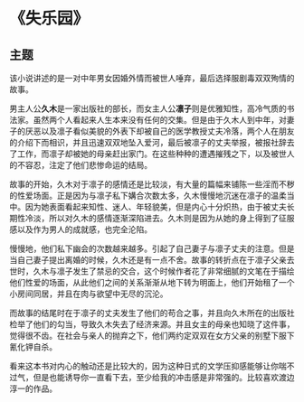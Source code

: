 # 《失乐园》

## 主题

该小说讲述的是一对中年男女因婚外情而被世人唾弃，最后选择服剧毒双双殉情的故事。

男主人公**久木**是一家出版社的部长，而女主人公**凛子**则是优雅知性，高冷气质的书法家。虽然两个人看起来人生本来没有任何的交集。但是由于久木人到中年，对妻子的厌恶以及凛子看似美貌的外表下却被自己的医学教授丈夫冷落，两个人在朋友的介绍下而相识，并且迅速双双地坠入爱河，最后被凛子的丈夫举报，被报社辞去了工作，而凛子却被她的母亲赶出家门。在这些种种的遭遇摧残之下，以及被世人的不容忍，注定了他们悲惨命运的结局。

故事的开始，久木对于凛子的感情还是比较淡，有大量的篇幅来铺陈一些淫而不秽的性爱场面。正是因为与凛子私下媾合次数太多，久木慢慢地沉迷在凛子的温柔当中。因为她表面看起来知性、迷人、年轻貌美，但是内心十分炽热，由于被丈夫长期性冷淡，所以对久木的感情逐渐深陷进去。久木则是因为从她的身上得到了征服感以及作为男人的成就感，也完全沦陷。

慢慢地，他们私下幽会的次数越来越多。引起了自己妻子与凛子丈夫的注意。但是当自己妻子提出离婚的时候，久木还是有一点不舍。故事的转折点在于凛子父亲去世时，久木与凛子发生了禁忌的交合，这个时候作者花了非常细腻的文笔在于描绘他们性爱的场面，从此他们之间的关系渐渐从地下转为明面上，他们开始租了一个小房间同居，并且在肉与欲望中无尽的沉沦。

而故事的结尾时在于凛子的丈夫发生了他们的苟合之事，并且向久木所在的出版社检举了他们的勾当，导致久木失去了经济来源。并且女主的母亲也知晓了这件事，觉得很不齿。在社会与亲人的抛弃之下，他们两约定双双在女方父亲的别墅下服下氰化钾自杀。

看来这本书对内心的触动还是比较大的，因为这种日式的文学压抑感能够让你喘不过气，但是也能诱导你一直看下去，至少给我的冲击感是非常强的。比较喜欢渡边淳一的作品。